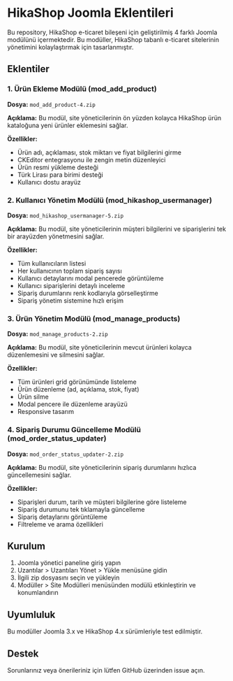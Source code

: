 # HikaShop Joomla Eklentileri

Bu repository, HikaShop e-ticaret bileşeni için geliştirilmiş 4 farklı Joomla modülünü içermektedir. Bu modüller, HikaShop tabanlı e-ticaret sitelerinin yönetimini kolaylaştırmak için tasarlanmıştır.

## Eklentiler

### 1. Ürün Ekleme Modülü (mod_add_product)

**Dosya:** `mod_add_product-4.zip`

**Açıklama:** Bu modül, site yöneticilerinin ön yüzden kolayca HikaShop ürün kataloğuna yeni ürünler eklemesini sağlar.

**Özellikler:**
- Ürün adı, açıklaması, stok miktarı ve fiyat bilgilerini girme
- CKEditor entegrasyonu ile zengin metin düzenleyici
- Ürün resmi yükleme desteği
- Türk Lirası para birimi desteği
- Kullanıcı dostu arayüz

### 2. Kullanıcı Yönetim Modülü (mod_hikashop_usermanager)

**Dosya:** `mod_hikashop_usermanager-5.zip`

**Açıklama:** Bu modül, site yöneticilerinin müşteri bilgilerini ve siparişlerini tek bir arayüzden yönetmesini sağlar.

**Özellikler:**
- Tüm kullanıcıların listesi
- Her kullanıcının toplam sipariş sayısı
- Kullanıcı detaylarını modal pencerede görüntüleme
- Kullanıcı siparişlerini detaylı inceleme
- Sipariş durumlarını renk kodlarıyla görselleştirme
- Sipariş yönetim sistemine hızlı erişim

### 3. Ürün Yönetim Modülü (mod_manage_products)

**Dosya:** `mod_manage_products-2.zip`

**Açıklama:** Bu modül, site yöneticilerinin mevcut ürünleri kolayca düzenlemesini ve silmesini sağlar.

**Özellikler:**
- Tüm ürünleri grid görünümünde listeleme
- Ürün düzenleme (ad, açıklama, stok, fiyat)
- Ürün silme
- Modal pencere ile düzenleme arayüzü
- Responsive tasarım

### 4. Sipariş Durumu Güncelleme Modülü (mod_order_status_updater)

**Dosya:** `mod_order_status_updater-2.zip`

**Açıklama:** Bu modül, site yöneticilerinin sipariş durumlarını hızlıca güncellemesini sağlar.

**Özellikler:**
- Siparişleri durum, tarih ve müşteri bilgilerine göre listeleme
- Sipariş durumunu tek tıklamayla güncelleme
- Sipariş detaylarını görüntüleme
- Filtreleme ve arama özellikleri

## Kurulum

1. Joomla yönetici paneline giriş yapın
2. Uzantılar > Uzantıları Yönet > Yükle menüsüne gidin
3. İlgili zip dosyasını seçin ve yükleyin
4. Modüller > Site Modülleri menüsünden modülü etkinleştirin ve konumlandırın

## Uyumluluk

Bu modüller Joomla 3.x ve HikaShop 4.x sürümleriyle test edilmiştir.

## Destek

Sorunlarınız veya önerileriniz için lütfen GitHub üzerinden issue açın.
